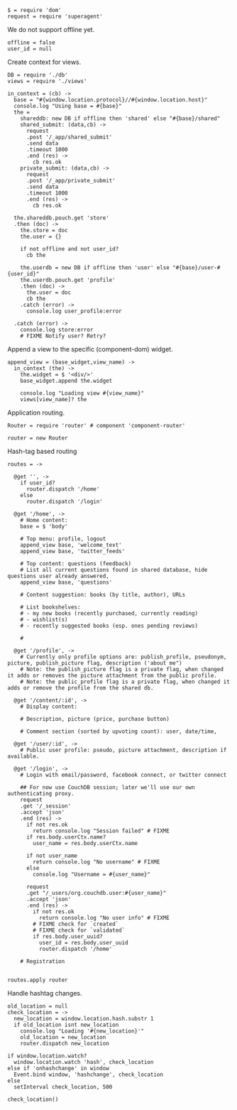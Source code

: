     $ = require 'dom'
    request = require 'superagent'

We do not support offline yet.

    offline = false
    user_id = null

Create context for views.

    DB = require './db'
    views = require './views'

    in_context = (cb) ->
      base = "#{window.location.protocol}//#{window.location.host}"
      console.log "Using base = #{base}"
      the =
        shareddb: new DB if offline then 'shared' else "#{base}/shared"
        shared_submit: (data,cb) ->
          request
          .post '/_app/shared_submit'
          .send data
          .timeout 1000
          .end (res) ->
            cb res.ok
        private_submit: (data,cb) ->
          request
          .post '/_app/private_submit'
          .send data
          .timeout 1000
          .end (res) ->
            cb res.ok

      the.shareddb.pouch.get 'store'
      .then (doc) ->
        the.store = doc
        the.user = {}

        if not offline and not user_id?
          cb the

        the.userdb = new DB if offline then 'user' else "#{base}/user-#{user_id}"
        the.userdb.pouch.get 'profile'
        .then (doc) ->
          the.user = doc
          cb the
        .catch (error) ->
          console.log user_profile:error

      .catch (error) ->
        console.log store:error
        # FIXME Notify user? Retry?

Append a view to the specific (component-dom) widget.

    append_view = (base_widget,view_name) ->
      in_context (the) ->
        the.widget = $ '<div/>'
        base_widget.append the.widget

        console.log "Loading view #{view_name}"
        views[view_name]? the

Application routing.

    Router = require 'router' # component 'component-router'

    router = new Router

Hash-tag based routing

    routes = ->

      @get '', ->
        if user_id?
          router.dispatch '/home'
        else
          router.dispatch '/login'

      @get '/home', ->
        # Home content:
        base = $ 'body'

        # Top menu: profile, logout
        append_view base, 'welcome_text'
        append_view base, 'twitter_feeds'

        # Top content: questions (feedback)
        # List all current questions found in shared database, hide questions user already answered,
        append_view base, 'questions'

        # Content suggestion: books (by title, author), URLs

        # List bookshelves:
        # - my new books (recently purchased, currently reading)
        # - wishlist(s)
        # - recently suggested books (esp. ones pending reviews)

        # 

      @get '/profile', ->
        # Currently only profile options are: publish_profile, pseudonym, picture, publish_picture flag, description ('about me")
        # Note: the publish_picture flag is a private flag, when changed it adds or removes the picture attachment from the public profile.
        # Note: the public_profile flag is a private flag, when changed it adds or remove the profile from the shared db.

      @get '/content/:id', ->
        # Display content:

        # Description, picture (price, purchase button)

        # Comment section (sorted by upvoting count): user, date/time,

      @get '/user/:id', ->
        # Public user profile: pseudo, picture attachment, description if available.

      @get '/login', ->
        # Login with email/password, facebook connect, or twitter connect

        ## For now use CouchDB session; later we'll use our own authenticating proxy.
        request
        .get '/_session'
        .accept 'json'
        .end (res) ->
          if not res.ok
            return console.log "Session failed" # FIXME
          if res.body.userCtx.name?
            user_name = res.body.userCtx.name

          if not user_name
            return console.log "No username" # FIXME
          else
            console.log "Username = #{user_name}"

          request
          .get "/_users/org.couchdb.user:#{user_name}"
          .accept 'json'
          .end (res) ->
            if not res.ok
              return console.log "No user info" # FIXME
            # FIXME check for `created`
            # FIXME check for `validated`
            if res.body.user_uuid?
              user_id = res.body.user_uuid
              router.dispatch '/home'

        # Registration


    routes.apply router

Handle hashtag changes.

    old_location = null
    check_location = ->
      new_location = window.location.hash.substr 1
      if old_location isnt new_location
        console.log "Loading '#{new_location}'"
        old_location = new_location
        router.dispatch new_location

    if window.location.watch?
      window.location.watch 'hash', check_location
    else if 'onhashchange' in window
      Event.bind window, 'hashchange', check_location
    else
      setInterval check_location, 500

    check_location()
